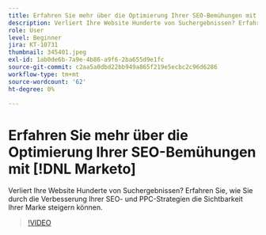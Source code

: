 ```yaml
---
title: Erfahren Sie mehr über die Optimierung Ihrer SEO-Bemühungen mit [!DNL Marketo]
description: Verliert Ihre Website Hunderte von Suchergebnissen? Erfahren Sie, wie Sie durch die Verbesserung Ihrer SEO- und PPC-Strategien die Sichtbarkeit Ihrer Marke steigern können.
role: User
level: Beginner
jira: KT-10731
thumbnail: 345401.jpeg
exl-id: 1ab0de6b-7a9e-4b86-a9f6-2ba655d9e1fc
source-git-commit: c2aa5a0dbd22bb949a865f219e5ecbc2c96d6286
workflow-type: tm+mt
source-wordcount: '62'
ht-degree: 0%

---
```


# Erfahren Sie mehr über die Optimierung Ihrer SEO-Bemühungen mit [!DNL Marketo]

Verliert Ihre Website Hunderte von Suchergebnissen? Erfahren Sie, wie Sie durch die Verbesserung Ihrer SEO- und PPC-Strategien die Sichtbarkeit Ihrer Marke steigern können.

>[!VIDEO](https://video.tv.adobe.com/v/345401/?quality=12&learn=on)
